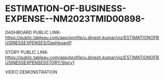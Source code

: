 # ESTIMATION-OF-BUSINESS-EXPENSE--NM2023TMID00898-

DASHBOARD PUBLIC LINK-https://public.tableau.com/app/profile/u.dinesh.kumar/viz/ESTIMATIONOFBUSINESSEXPENSES/Dashboard1

STORY PUBLIC LINK-https://public.tableau.com/app/profile/u.dinesh.kumar/viz/ESTIMATIONOFBUSINESSEXPENSESSTORY/Story1

VIDEO DEMONSTRATION 

